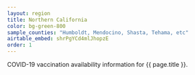 ```yaml
---
layout: region
title: Northern California
color: bg-green-800
sample_counties: "Humboldt, Mendocino, Shasta, Tehama, etc"
airtable_embed: shrPgYCd4mlJhopzE
order: 1
---
```


COVID-19 vaccination availability information for {{ page.title }}.